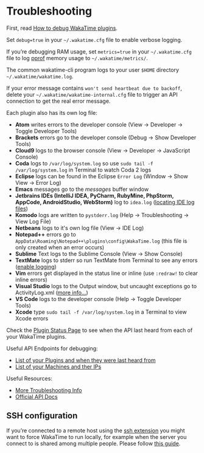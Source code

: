 # Troubleshooting

First, read [How to debug WakaTime plugins][faq debug plugins].

Set `debug=true` in your `~/.wakatime.cfg` file to enable verbose logging.

If you’re debugging RAM usage, set `metrics=true` in your `~/.wakatime.cfg` file to log [pprof][pprof] memory usage to `~/.wakatime/metrics/`.

The common wakatime-cli program logs to your user `$HOME` directory `~/.wakatime/wakatime.log`.

If your error message contains `won't send heartbeat due to backoff`, delete your `~/.wakatime/wakatime-internal.cfg` file to trigger an API connection to get the real error message.

Each plugin also has its own log file:

* **Atom** writes errors to the developer console (View -> Developer -> Toggle Developer Tools)
* **Brackets** errors go to the developer console (Debug -> Show Developer Tools)
* **Cloud9** logs to the browser console (View -> Developer -> JavaScript Console)
* **Coda** logs to `/var/log/system.log` so use `sudo tail -f /var/log/system.log` in Terminal to watch Coda 2 logs
* **Eclipse** logs can be found in the Eclipse `Error Log` (Window -> Show View -> Error Log)
* **Emacs** messages go to the *messages* buffer window
* **Jetbrains IDEs (IntelliJ IDEA, PyCharm, RubyMine, PhpStorm, AppCode, AndroidStudio, WebStorm)** log to `idea.log` ([locating IDE log files][locating IDE log files])
* **Komodo** logs are written to `pystderr.log` (Help -> Troubleshooting -> View Log File)
* **Netbeans** logs to it's own log file (View -> IDE Log)
* **Notepad++** errors go to `AppData\Roaming\Notepad++\plugins\config\WakaTime.log` (this file is only created when an error occurs)
* **Sublime** Text logs to the Sublime Console (View -> Show Console)
* **TextMate** logs to stderr so run TextMate from Terminal to see any errors ([enable logging][textmate logging])
* **Vim** errors get displayed in the status line or inline (use `:redraw!` to clear inline errors)
* **Visual Studio** logs to the Output window, but uncaught exceptions go to ActivityLog.xml ([more info...][visual studio activitylog])
* **VS Code** logs to the developer console (Help -> Toggle Developer Tools)
* **Xcode** type `sudo tail -f /var/log/system.log` in a Terminal to view Xcode errors

Check the [Plugin Status Page][plugins status] to see when the API last heard from each of your WakaTime plugins.

Useful API Endpoints for debugging:

* [List of your Plugins and when they were last heard from][user agents api]
* [List of your Machines and ther IPs][machines api]

Useful Resources:

* [More Troubleshooting Info][faq debug plugins]
* [Official API Docs][api docs]

## SSH configuration

If you’re connected to a remote host using the [ssh extension][ssh extension] you might want to force WakaTime to run locally, for example when the server you connect to is shared among multiple people. Please follow [this guide][run locally].


[faq debug plugins]: https://wakatime.com/faq#debug-plugins
[pprof]: https://go.dev/blog/pprof
[api docs]: https://wakatime.com/developers/
[locating IDE log files]: https://intellij-support.jetbrains.com/hc/en-us/articles/207241085-Locating-IDE-log-files
[ssh extension]: https://code.visualstudio.com/docs/remote/ssh
[run locally]: https://code.visualstudio.com/docs/remote/ssh#_advanced-forcing-an-extension-to-run-locally-remotely
[textmate logging]: https://github.com/textmate/textmate/wiki/Enable-Logging
[visual studio activitylog]: http://blogs.msdn.com/b/visualstudio/archive/2010/02/24/troubleshooting-with-the-activity-log.aspx
[plugins status]: https://wakatime.com/plugins/status
[user agents api]: https://wakatime.com/api/v1/users/current/user_agents
[machines api]: https://wakatime.com/api/v1/users/current/machine_names
